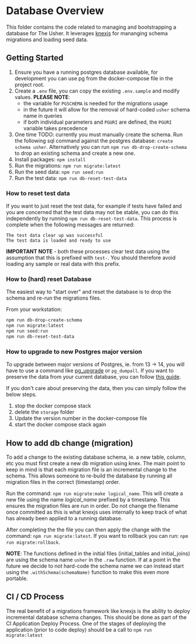 # Database Overview

This folder contains the code related to managing and bootstrapping a database for The Usher. It leverages [knexjs](http://knexjs.org/#Migrations) for mananging schema migrations and loading seed data.

## Getting Started

1. Ensure you have a running postgres database available, for development you can use pg from the docker-compose file in the project root.
1. Create a `.env` file, you can copy the existing `.env.sample` and modify values. **PLEASE NOTE**:
    - the variable for `PGSCHEMA` is needed for the migrations usage
    - in the future it will allow for the removal of hard-coded `usher` schema name in queries
    - if both individual parameters and `PGURI` are defined, the `PGURI` variable takes precedence
1. One time TODO: currently you must manually create the schema. Run the following sql command against the postgres database: `create schema usher`. Alternatively you can run `npm run db-drop-create-schema` to drop an existing schema and create a new one.
1. Install packages:  `npm install`
1. Run the migrations: `npm run migrate:latest`
1. Run the seed data: `npm run seed:run`
1. Run the test data:  `npm run db-reset-test-data`

### How to reset test data

If you want to just reset the test data, for example if tests have failed and you are concerned that the test data may not be stable, you can do this independently by running `npm run db-reset-test-data`. This process is complete when the following messages are returned:

```text
The test data clear up was successful
The test data is loaded and ready to use
```

**IMPORTANT NOTE** - both these processes clear test data using the assumption that this is prefixed with `test-`. You should therefore avoid loading any sample or real data with this prefix.

### How to (hard) reset Database

The easiest way to "start over" and reset the database is to drop the schema and re-run the migrations files.

From your workstation:

```bash
npm run db-drop-create-schema
npm run migrate:latest
npm run seed:run
npm run db-reset-test-data
```

### How to upgrade to new Postgres major version

To upgrade between major versions of Postgres, ie. from 13 -> 14, you will have to use a command like [pg_upgrade](https://www.postgresql.org/docs/current/pgupgrade.html) or `pg_dumpall`. If you want to preserve the data from your current database, you can follow [this guide](https://thomasbandt.com/postgres-docker-major-version-upgrade).

If you don't care about preserving the data, then you can simply follow the below steps.

1. stop the docker compose stack
1. delete the `storage` folder
1. Update the version number in the docker-compose file
1. start the docker compose stack again

## How to add db change (migration)

To add a change to the existing database schema, ie. a new table, column, etc you must first create a new db migration using knex. The main point to keep in mind is that each migration file is an incremental change to the schema. This allows someone to re-build the database by running all migration files in the correct (timestamp) order.

Run the command:  `npm run migrate:make logical_name`. This will create a new file using the name _logical_name_ prefixed by a timestamp. This ensures the migration files are run in order. Do not change the filename once committed as this is what knexjs uses internally to keep track of what has already been applied to a running database.

After completing the the file you can then apply the change with the command:  `npm run migrate:latest`. If you want to rollback you can run:  `npm run migrate:rollback`.

**NOTE**: The functions defined in the initial files (initial_tables and initial_joins) are using the schema name `usher` in the `.raw` function.
If at a point in the future we decide to not hard-code the schema name we can instead
start using the `.withSchema(schemaName)` function to make this even more portable.

## CI / CD Process

The real benefit of a migrations framework like knexjs is the ability to deploy incremental database schema changes. This should be done as part of the CI Application Deploy Process. One of the stages of deploying the application (prior to code deploy) should be a call to `npm run migrate:latest`
